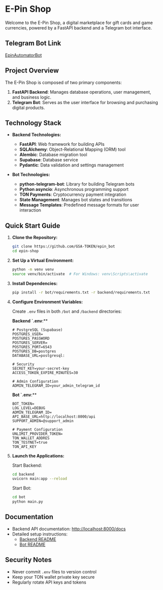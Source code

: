 # E-Pin Shop

Welcome to the E-Pin Shop, a digital marketplace for gift cards and game currencies, powered by a FastAPI backend and a Telegram bot interface.

## Telegram Bot Link

[EpinAutomatorBot](https://t.me/EpinAutomatorBot)

## Project Overview

The E-Pin Shop is composed of two primary components:

1. **FastAPI Backend**: Manages database operations, user management, and business logic.
2. **Telegram Bot**: Serves as the user interface for browsing and purchasing digital products.

## Technology Stack

- **Backend Technologies:**
  - **FastAPI**: Web framework for building APIs
  - **SQLAlchemy**: Object-Relational Mapping (ORM) tool
  - **Alembic**: Database migration tool
  - **Supabase**: Database service
  - **Pydantic**: Data validation and settings management

- **Bot Technologies:**
  - **python-telegram-bot**: Library for building Telegram bots
  - **Python asyncio**: Asynchronous programming support
  - **TON Payments**: Cryptocurrency payment integration
  - **State Management**: Manages bot states and transitions
  - **Message Templates**: Predefined message formats for user interaction

## Quick Start Guide

1. **Clone the Repository:**
   ```bash
   git clone https://github.com/GSA-TOKEN/epin_bot
   cd epin-shop
   ```

2. **Set Up a Virtual Environment:**
   ```bash
   python -m venv venv
   source venv/bin/activate  # For Windows: venv\Scripts\activate
   ```

3. **Install Dependencies:**
   ```bash
   pip install -r bot/requirements.txt -r backend/requirements.txt
   ```

4. **Configure Environment Variables:**

   Create `.env` files in both `/bot` and `/backend` directories:

   **Backend `.env**:**
   ```plaintext
   # PostgreSQL (Supabase)
   POSTGRES_USER=
   POSTGRES_PASSWORD
   POSTGRES_SERVER=
   POSTGRES_PORT=6543
   POSTGRES_DB=postgres
   DATABASE_URL=postgresql:

   # Security
   SECRET_KEY=your-secret-key
   ACCESS_TOKEN_EXPIRE_MINUTES=30

   # Admin Configuration
   ADMIN_TELEGRAM_ID=your_admin_telegram_id
   ```

   **Bot `.env**:**
   ```plaintext
   BOT_TOKEN=
   LOG_LEVEL=DEBUG
   ADMIN_TELEGRAM_ID=
   API_BASE_URL=http://localhost:8000/api
   SUPPORT_ADMIN=@support_admin
   
   # Payment Configuration
   UNLIMIT_PROVIDER_TOKEN=
   TON_WALLET_ADDRES
   TON_TESTNET=true
   TON_API_KEY
   ```

5. **Launch the Applications:**

   Start Backend:
   ```bash
   cd backend
   uvicorn main:app --reload
   ```

   Start Bot:
   ```bash
   cd bot
   python main.py
   ```

## Documentation

- Backend API documentation: [http://localhost:8000/docs](http://localhost:8000/docs)
- Detailed setup instructions:
  - [Backend README](backend/README.md)
  - [Bot README](bot/README.md)

## Security Notes

- Never commit `.env` files to version control
- Keep your TON wallet private key secure
- Regularly rotate API keys and tokens


